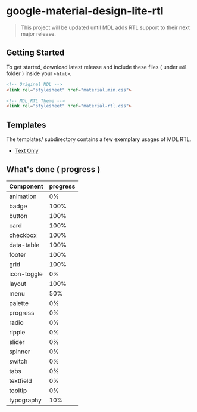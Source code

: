 # google-material-design-lite-rtl

> This project will be updated until MDL adds RTL support to their next major release.

## Getting Started
To get started, download latest release and include these files ( under `mdl` folder ) inside your `<html>`.

```html
<!-- Original MDL -->
<link rel="stylesheet" href="material.min.css">

<!-- MDL RTL Theme -->
<link rel="stylesheet" href="material-rtl.css">
```

## Templates
The templates/ subdirectory contains a few exemplary usages of MDL RTL.
* [Text Only](http://ahmad.ly/github/mdl/templates/text-only/)

## What's done ( progress )
| Component     | progress                                       |
|-----------------|------------------------------------------------|
|animation| 0%|
| badge |100%|
| button             |100%|
| card    |100%|
| checkbox        |100%|
| data-table    |100%|
| footer       |100%|
| grid             |100%|
|icon-toggle| 0%|
| layout      |100%|
| menu           |50%|
|palette| 0%|
| progress | 0% | 
| radio | 0% |
| ripple | 0% |
| slider | 0% |
| spinner | 0% |
| switch | 0% |
| tabs | 0% |
| textfield | 0% |
| tooltip | 0% |
| typography |10%|
